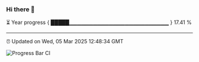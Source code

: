 ### Hi there 👋

⏳ Year progress { █████▁▁▁▁▁▁▁▁▁▁▁▁▁▁▁▁▁▁▁▁▁▁▁▁▁ } 17.41 %

---

⏰ Updated on Wed, 05 Mar 2025 12:48:34 GMT

![Progress Bar CI](https://github.com/DhruviPatel157/GitHub-Actions-Demo/workflows/Progress%20Bar%20CI/badge.svg)
